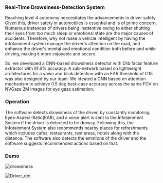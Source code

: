 ### Real-Time Drowsiness-Detection System

Reaching level 4 autonomy neccesitates the advancements in driver safety. Given this, driver safety in automobiles is essential and is of prime concern. Numerous instances of drivers being inattentive owing to either shutting their eyes from too much sleep or emotional state are the major causes of accidents. Therefore, why not make a vehicle intelligent by having the infotainment system manage the driver's attention on the road, and enhance the driver's mental and emotional condition both before and while driving, making it more enjoyable and secure.

So, we developed a CNN-based drowsiness detector with Dlib facial feature extractor with 91.6% accuracy. A sub-network based on lightweight architectures for a yawn and blink detection with an EAR threshold of 0.15 was also designed by our team. We ideated a CNN based on attention mechanism to achieve 0.5 deg best-case accuracy across the same FOV on NVGaze 2M images for eye gaze estimation.

### Operation
The software detects drowsiness of the driver, by constantly monitoring Eyes-Aspect-Ratio(EAR), and a voice alert is sent to the Infotainment System if the driver is detected to be drowsy. Following this, the Infotainment System also recommends nearby places for refreshments which includes cafes, restaurants, rest areas, hotels along with the distance. The software also detects the emotions of the driver and the software suggests recommended actions based on that.

### Demo

![drowsiness](https://user-images.githubusercontent.com/56112545/189865699-056990e7-ddd5-4d74-868c-f0278878e419.png)

![Driver_det](https://user-images.githubusercontent.com/56112545/191074318-8fb6ad7a-6718-4545-8818-94129cf897c7.gif)
